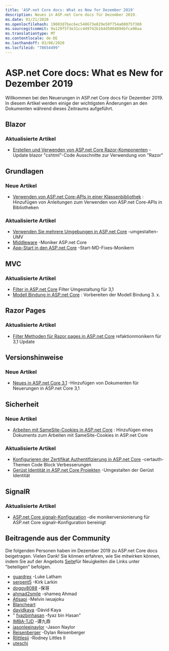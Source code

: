 ```yaml
---
title: 'ASP.net Core docs: What es New for Dezember 2019'
description: Neues in ASP.net Core docs für Dezember 2019.
ms.date: 01/21/2020
ms.openlocfilehash: 19083d7bec6ec548673e829e50f754a08075f380
ms.sourcegitcommit: 9a129f5f3e31cc449742b164d5004894bfca90aa
ms.translationtype: MT
ms.contentlocale: de-DE
ms.lasthandoff: 03/06/2020
ms.locfileid: "78654499"
---
```

# <a name="aspnet-core-docs-whats-new-for-december-2019"></a>ASP.net Core docs: What es New for Dezember 2019

Willkommen bei den Neuerungen in ASP.net Core docs für Dezember 2019. In diesem Artikel werden einige der wichtigsten Änderungen an den Dokumenten während dieses Zeitraums aufgeführt.

## <a name="blazor"></a>Blazor

### <a name="updated-articles"></a>Aktualisierte Artikel

- [Erstellen und Verwenden von ASP.net Core Razor-Komponenten](../blazor/components.md) -Update blazor "cshtml"-Code Ausschnitte zur Verwendung von "Razor"

## <a name="fundamentals"></a>Grundlagen

### <a name="new-articles"></a>Neue Artikel

- [Verwenden von ASP.net Core-APIs in einer Klassenbibliothek](../fundamentals/target-aspnetcore.md) : Hinzufügen von Anleitungen zum Verwenden von ASP.net Core-APIs in Bibliotheken

### <a name="updated-articles"></a>Aktualisierte Artikel

- [Verwenden Sie mehrere Umgebungen in ASP.net Core](../fundamentals/environments.md) -umgestalten-UMV
- [Middleware](../fundamentals/middleware/index.md) -Moniker ASP.net Core
- [App-Start in den ASP.net Core](../fundamentals/startup.md) -Start-MD-Fixes-Monikern

## <a name="mvc"></a>MVC

### <a name="updated-articles"></a>Aktualisierte Artikel

- [Filter in ASP.net Core](../mvc/controllers/filters.md) Filter Umgestaltung für 3,1
- [Modell Bindung in ASP.net Core](../mvc/models/model-binding.md) : Vorbereiten der Modell Bindung 3. x.

## <a name="razor-pages"></a>Razor Pages

### <a name="updated-articles"></a>Aktualisierte Artikel

- [Filter Methoden für Razor pages in ASP.net Core](../razor-pages/filter.md) refaktionmonikern für 3,1 Update

## <a name="release-notes"></a>Versionshinweise

### <a name="new-articles"></a>Neue Artikel

- [Neues in ASP.net Core 3,1](../release-notes/aspnetcore-3.1.md) -Hinzufügen von Dokumenten für Neuerungen in ASP.net Core 3,1

## <a name="security"></a>Sicherheit

### <a name="new-articles"></a>Neue Artikel

- [Arbeiten mit SameSite-Cookies in ASP.net Core](../security/samesite.md) : Hinzufügen eines Dokuments zum Arbeiten mit SameSite-Cookies in ASP.net Core

### <a name="updated-articles"></a>Aktualisierte Artikel

- [Konfigurieren der Zertifikat Authentifizierung in ASP.net Core](../security/authentication/certauth.md) -certauth-Themen Code Block Verbesserungen
- [Gerüst Identität in ASP.net Core Projekten](../security/authentication/scaffold-identity.md) -Umgestalten der Gerüst Identität

## <a name="signalr"></a>SignalR

### <a name="updated-articles"></a>Aktualisierte Artikel

- [ASP.net Core signalr-Konfiguration](../signalr/configuration.md) -die monikerversionierung für ASP.net Core signalr-Konfiguration bereinigt

## <a name="community-contributors"></a>Beitragende aus der Community

Die folgenden Personen haben im Dezember 2019 zu ASP.net Core docs beigetragen. Vielen Dank! Sie können erfahren, wie Sie mitwirken können, indem Sie auf der Angebots [Seite](index.yml)für Neuigkeiten die Links unter "beteiligen" befolgen.

- [guardrex](https://github.com/guardrex) -Luke Latham
- [serpent5](https://github.com/serpent5) -Kirk Larkin
- [doggy8088](https://github.com/doggy8088) -保哥
- [ahmad2smile](https://github.com/ahmad2smile) -shameq Ahmad
- [Atlsapi](https://github.com/ATLSAPI) -Melvin iwuajoku
- [Blancheart](https://github.com/BlancHeart) 
- [davidkaya](https://github.com/davidkaya) -Dávid Kaya
- " [fyazbinhasan](https://github.com/fiyazbinhasan) -fyaz bin Hasan"
- [IMBA-TJD](https://github.com/imba-tjd) -谭九鼎
- [jasonleeinaylor](https://github.com/jasonleenaylor) -Jason Naylor
- [Reisenberger](https://github.com/reisenberger) -Dylan Reisenberger
- [Rlittlesii](https://github.com/RLittlesII) -Rodney Littles II
- [uteschj](https://github.com/uteschj) 

